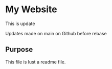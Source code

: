 # My Website

This is update

Updates made on main on Github before rebase

## Purpose

This file is lust a readme file.
